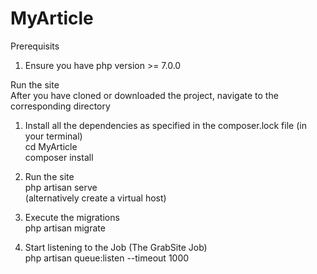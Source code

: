 # MyArticle

Prerequisits
1) Ensure you have php version >= 7.0.0 <br/>

Run the site<br/>
After you have cloned or downloaded the project, navigate to the corresponding directory<br/>

1) Install all the dependencies as specified in the composer.lock file (in your terminal)<br/>
   cd MyArticle<br/>
   composer install <br/>

2) Run the site<br/>
   php artisan serve<br/>
   (alternatively create a virtual host)<br/>

3) Execute the migrations<br/>
   php artisan migrate<br/>

4) Start listening to the Job (The GrabSite Job)<br/>
   php artisan queue:listen --timeout 1000
